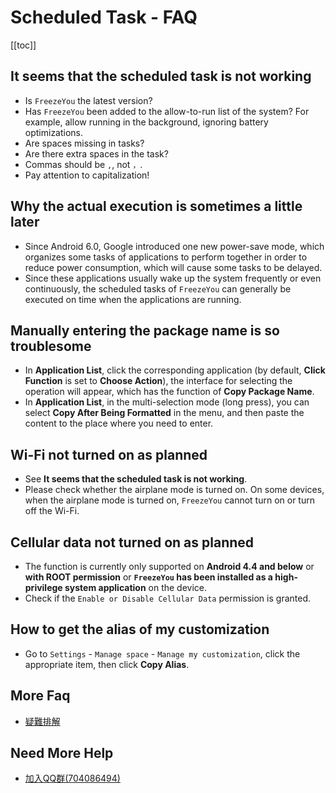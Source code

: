 # Scheduled Task - FAQ
[[toc]]

## It seems that the scheduled task is not working
* Is `FreezeYou` the latest version?
* Has `FreezeYou` been added to the allow-to-run list of the system? For example, allow running in the background, ignoring battery optimizations.
* Are spaces missing in tasks? 
* Are there extra spaces in the task?
* Commas should be `,`, not `，`.
* Pay attention to capitalization!

## Why the actual execution is sometimes a little later
* Since Android 6.0, Google introduced one new power-save mode, which organizes some tasks of applications to perform together in order to reduce power consumption, which will cause some tasks to be delayed.
* Since these applications usually wake up the system frequently or even continuously, the scheduled tasks of `FreezeYou` can generally be executed on time when the applications are running.

## Manually entering the package name is so troublesome
* In **Application List**, click the corresponding application (by default, **Click Function** is set to **Choose Action**), the interface for selecting the operation will appear, which has the function of **Copy Package Name**.
* In **Application List**, in the multi-selection mode (long press), you can select **Copy After Being Formatted** in the menu, and then paste the content to the place where you need to enter.<Badge text="6.7+" type="tip" vertical="top"/>

## Wi-Fi not turned on as planned
* See **It seems that the scheduled task is not working**.
* Please check whether the airplane mode is turned on. On some devices, when the airplane mode is turned on, `FreezeYou` cannot turn on or turn off the Wi-Fi.

## Cellular data not turned on as planned
* The function is currently only supported on **Android 4.4 and below** or **with ROOT permission** or **`FreezeYou` has been installed as a high-privilege system application** on the device.
* Check if the `Enable or Disable Cellular Data` permission is granted.

## How to get the alias of my customization
* Go to `Settings` - `Manage space` - `Manage my customization`, click the appropriate item, then click **Copy Alias**.

## More Faq
* [疑難排解](../faq/)

## Need More Help
- [加入QQ群(704086494)](https://jq.qq.com/?_wv=1027&k=5RJffet)

